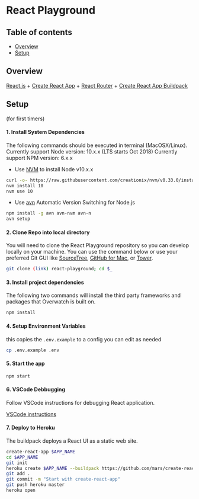 # React Playground

## Table of contents

- [Overview](#overview)
- [Setup](#setup)

## Overview
[React.js](https://reactjs.org/) + [Create React App](https://github.com/facebook/create-react-app) + [React Router](https://github.com/ReactTraining/react-router) + [Create React App Buildpack](https://github.com/mars/create-react-app-buildpack)

## Setup
(for first timers)

#### 1. Install System Dependencies

The following commands should be executed in terminal (MacOSX/Linux).
Currently support Node version: 10.x.x (LTS starts Oct 2018)
Currently support NPM version: 6.x.x

- Use [NVM](https://github.com/creationix/nvm) to install Node v10.x.x

```sh
curl -o- https://raw.githubusercontent.com/creationix/nvm/v0.33.0/install.sh | bash
nvm install 10
nvm use 10
```

- Use [avn](https://github.com/wbyoung/avn) Automatic Version Switching for Node.js

```sh
npm install -g avn avn-nvm avn-n
avn setup
```

#### 2. Clone Repo into local directory

You will need to clone the React Playground repository so you can develop locally on your machine. You can use the command below or use your preferred Git GUI like [SourceTree](http://www.sourcetreeapp.com/), [GitHub for Mac](https://mac.github.com/), or [Tower](http://www.git-tower.com/).

```sh
git clone (link) react-playground; cd $_
```

#### 3. Install project dependencies

The following two commands will install the third party frameworks and packages that Overwatch is built on.

```sh
npm install
```

#### 4. Setup Environment Variables

this copies the `.env.example` to a config you can edit as needed

```sh
cp .env.example .env
```

#### 5. Start the app

```sh
npm start
```

#### 6. VSCode Debbugging

Follow VSCode instructions for debugging React application.

[VSCode instructions](https://code.visualstudio.com/docs/nodejs/reactjs-tutorial#_debugging-react)

#### 7. Deploy to Heroku

The buildpack deploys a React UI as a static web site.

```sh
create-react-app $APP_NAME
cd $APP_NAME
git init
heroku create $APP_NAME --buildpack https://github.com/mars/create-react-app-buildpack.git
git add .
git commit -m "Start with create-react-app"
git push heroku master
heroku open
```
